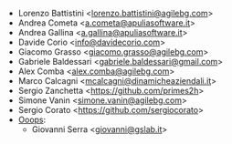 - Lorenzo Battistini \<<lorenzo.battistini@agilebg.com>\>
- Andrea Cometa \<<a.cometa@apuliasoftware.it>\>
- Andrea Gallina \<<a.gallina@apuliasoftware.it>\>
- Davide Corio \<<info@davidecorio.com>\>
- Giacomo Grasso \<<giacomo.grasso@agilebg.com>\>
- Gabriele Baldessari \<<gabriele.baldessari@gmail.com>\>
- Alex Comba \<<alex.comba@agilebg.com>\>
- Marco Calcagni \<<mcalcagni@dinamicheaziendali.it>\>
- Sergio Zanchetta \<<https://github.com/primes2h>\>
- Simone Vanin \<<simone.vanin@agilebg.com>\>
- Sergio Corato \<<https://github.com/sergiocorato>\>
- [Ooops](https://www.ooops404.com):
  - Giovanni Serra \<<giovanni@gslab.it>\>
